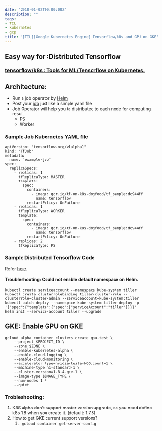 ```yaml
---
date: "2018-01-02T00:00:00Z"
description: ""
tags:
- TIL
- kubernetes
- gcp
title: '[TIL][Google Kubernetes Engine] Tensorflow/k8s and GPU on GKE'
---
```




## Easy way for :Distributed Tensorflow 



### [tensorflow/k8s : Tools for ML/Tensorflow on Kubernetes.](https://github.com/tensorflow/k8s )



## Architecture:



- Run a job operator by [Helm](https://github.com/kubernetes/helm)
- Post your [job](https://github.com/tensorflow/k8s/blob/master/examples/tf_job.yaml) just like a simple yaml file
- Job Operator will help you to distributed to each node for computing result
  - PS
  - Worker

### Sample Job Kubernetes YAML file

```
apiVersion: "tensorflow.org/v1alpha1"
kind: "TfJob"
metadata:
  name: "example-job"
spec:
  replicaSpecs:
    - replicas: 1
      tfReplicaType: MASTER
      template:
        spec:
          containers:
            - image: gcr.io/tf-on-k8s-dogfood/tf_sample:dc944ff
              name: tensorflow
          restartPolicy: OnFailure
    - replicas: 1
      tfReplicaType: WORKER
      template:
        spec:
          containers:
            - image: gcr.io/tf-on-k8s-dogfood/tf_sample:dc944ff
              name: tensorflow
          restartPolicy: OnFailure
    - replicas: 2
      tfReplicaType: PS
```

### Sample Distributed Tensorflow Code



Refer [here](https://github.com/tensorflow/k8s/blob/master/examples/tf_sample/tf_sample/tf_smoke.py).

#### Troubleshooting: Could not enable default namespace on Helm.

```
kubectl create serviceaccount --namespace kube-system tiller
kubectl create clusterrolebinding tiller-cluster-rule --clusterrole=cluster-admin --serviceaccount=kube-system:tiller
kubectl patch deploy --namespace kube-system tiller-deploy -p '{"spec":{"template":{"spec":{"serviceAccount":"tiller"}}}}'      
helm init --service-account tiller --upgrade
```



## GKE: Enable GPU on GKE



```
gcloud alpha container clusters create gpu-test \
    --project $PROJECT_ID \
    --zone $ZONE \
    --enable-kubernetes-alpha \
    --enable-cloud-logging \
    --enable-cloud-monitoring \
    --accelerator type=nvidia-tesla-k80,count=1 \
    --machine-type n1-standard-1 \
    --cluster-version=1.8.4-gke.1 \
    --image-type $IMAGE_TYPE \
    --num-nodes 1 \
    --quiet

```



### Trobleshooting:

1. K8S alpha don't support master version upgrade, so you need define k8s 1.8 when you create it. (default: 1.7.8)
2. How to get GKE current support versions?
   1. ` gcloud container get-server-config`



